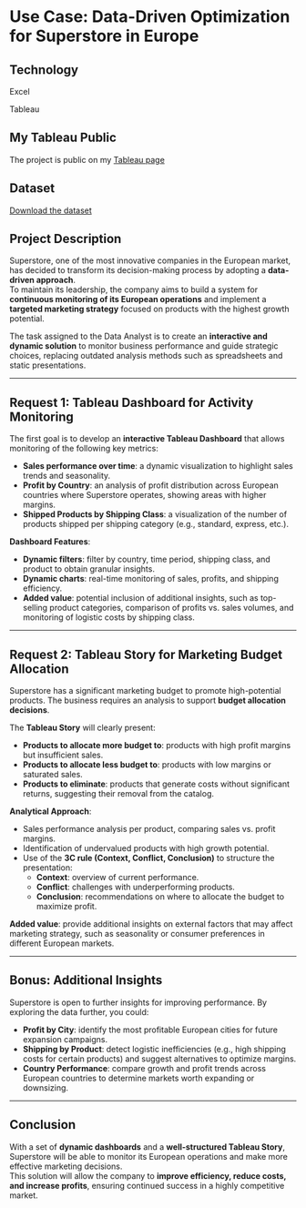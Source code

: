 # Use Case: Data-Driven Optimization for Superstore in Europe

## Technology 
Excel

Tableau

##  My Tableau Public
The project is public on my [Tableau page](https://public.tableau.com/app/profile/mattia.coltro/viz/Analisivenditeperunagrossacatenadisupermercati_17049835084950/StoryInsight) 

## Dataset
[Download the dataset](https://docs.google.com/spreadsheets/d/1bajeG0Iw_5ueShfAK6tqBLYR8ZzK7KcDRD7m7d7Vkgo/edit?usp=sharing)  


## Project Description
Superstore, one of the most innovative companies in the European market, has decided to transform its decision-making process by adopting a **data-driven approach**.  
To maintain its leadership, the company aims to build a system for **continuous monitoring of its European operations** and implement a **targeted marketing strategy** focused on products with the highest growth potential.  

The task assigned to the Data Analyst is to create an **interactive and dynamic solution** to monitor business performance and guide strategic choices, replacing outdated analysis methods such as spreadsheets and static presentations.  

---

## Request 1: Tableau Dashboard for Activity Monitoring
The first goal is to develop an **interactive Tableau Dashboard** that allows monitoring of the following key metrics:  

- **Sales performance over time**: a dynamic visualization to highlight sales trends and seasonality.  
- **Profit by Country**: an analysis of profit distribution across European countries where Superstore operates, showing areas with higher margins.  
- **Shipped Products by Shipping Class**: a visualization of the number of products shipped per shipping category (e.g., standard, express, etc.).  

**Dashboard Features**:  
- **Dynamic filters**: filter by country, time period, shipping class, and product to obtain granular insights.  
- **Dynamic charts**: real-time monitoring of sales, profits, and shipping efficiency.  
- **Added value**: potential inclusion of additional insights, such as top-selling product categories, comparison of profits vs. sales volumes, and monitoring of logistic costs by shipping class.  

---

## Request 2: Tableau Story for Marketing Budget Allocation
Superstore has a significant marketing budget to promote high-potential products. The business requires an analysis to support **budget allocation decisions**.  

The **Tableau Story** will clearly present:  
- **Products to allocate more budget to**: products with high profit margins but insufficient sales.  
- **Products to allocate less budget to**: products with low margins or saturated sales.  
- **Products to eliminate**: products that generate costs without significant returns, suggesting their removal from the catalog.  

**Analytical Approach**:  
- Sales performance analysis per product, comparing sales vs. profit margins.  
- Identification of undervalued products with high growth potential.  
- Use of the **3C rule (Context, Conflict, Conclusion)** to structure the presentation:  
  - **Context**: overview of current performance.  
  - **Conflict**: challenges with underperforming products.  
  - **Conclusion**: recommendations on where to allocate the budget to maximize profit.  

**Added value**: provide additional insights on external factors that may affect marketing strategy, such as seasonality or consumer preferences in different European markets.  

---

## Bonus: Additional Insights
Superstore is open to further insights for improving performance. By exploring the data further, you could:  

- **Profit by City**: identify the most profitable European cities for future expansion campaigns.  
- **Shipping by Product**: detect logistic inefficiencies (e.g., high shipping costs for certain products) and suggest alternatives to optimize margins.  
- **Country Performance**: compare growth and profit trends across European countries to determine markets worth expanding or downsizing.  

---

## Conclusion
With a set of **dynamic dashboards** and a **well-structured Tableau Story**, Superstore will be able to monitor its European operations and make more effective marketing decisions.  
This solution will allow the company to **improve efficiency, reduce costs, and increase profits**, ensuring continued success in a highly competitive market.  
